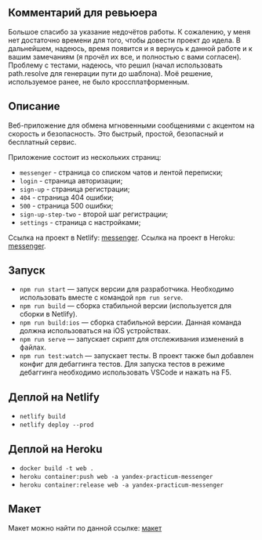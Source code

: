 ## Комментарий для ревьюера

Большое спасибо за указание недочётов работы. К сожалению, у меня нет достаточно времени для того, чтобы довести проект до идела. В дальнейшем, надеюсь, время появится и я вернусь к данной работе и к вашим замечаниям (я прочёл их все, и полностью с вами согласен).
Проблему с тестами, надеюсь, что решил (начал использовать path.resolve для генерации пути до шаблона). Моё решение, используемое ранее, не было кроссплатформенным. 

## Описание

Веб-приложение для обмена мгновенными сообщениями с акцентом на скорость и безопасность. Это быстрый, простой, безопасный и бесплатный сервис.

Приложение состоит из нескольких страниц:

- `messenger` - страница со списком чатов и лентой переписки;
- `login` - страница авторизации;
- `sign-up` - страница регистрации;
- `404` - страница 404 ошибки;
- `500` - страница 500 ошибки;
- `sign-up-step-two` - второй шаг регистрации;
- `settings` - страница с настройками;

Ссылка на проект в Netlify: [messenger](https://wizardly-shannon-8ef09d.netlify.app).
Ссылка на проект в Heroku: [messenger](https://yandex-practicum-messenger.herokuapp.com).

## Запуск

- `npm run start` — запуск версии для разработчика. Необходимо использовать вместе с командой `npm run serve`.
- `npm run build` — сборка стабильной версии (используется для сборки в Netlify).
- `npm run build:ios` — сборка стабильной версии. Данная команда должна использоваться на iOS устройствах.
- `npm run serve` — запускает скрипт для отслеживания изменений в файлах.
- `npm run test:watch` — запускает тесты. В проект также был добавлен конфиг для дебаггинга тестов. Для запуска тестов в режиме дебаггинга необходимо использовать VSCode и нажать на F5.

## Деплой на Netlify

- `netlify build`
- `netlify deploy --prod`

## Деплой на Heroku

- `docker build -t web .`
- `heroku container:push web -a yandex-practicum-messenger`
- `heroku container:release web -a yandex-practicum-messenger`

## Макет

Макет можно найти по данной ссылке: [макет](https://www.figma.com/file/W1kZPRNbkrFP4llzkjrc8O/Yandex-Messanger?node-id=0%3A1)
